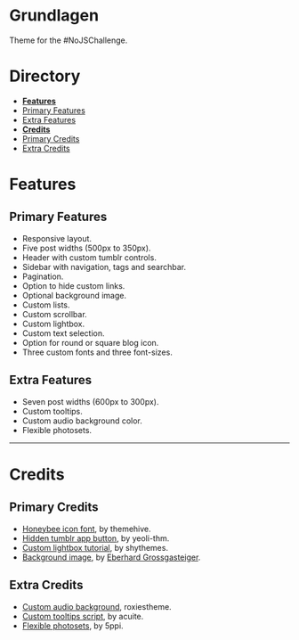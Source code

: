 # Grundlagen
Theme for the #NoJSChallenge.

<h1>Directory</h1>
<ul>
  <li><a href="#features" title="all features"><b>Features</b></a></li>
  <li><a href="#primary-features" title="primary features">Primary Features</a></li>
  <li><a href="#extra-features" title="extra features">Extra Features</a></li>
  <li><a href="#credits" title="all credits"><b>Credits</b></a></li>
  <li><a href="#primary-credits" title="primary credits">Primary Credits</a></li>
  <li><a href="#extra-credits" title="extra credits">Extra Credits</a></li>
</ul>  

<h1>Features</h1>
<h2>Primary Features</h2>
<ul>
<li>Responsive layout.</li>
<li>Five post widths (500px to 350px).</li>
<li>Header with custom tumblr controls.</li>
<li>Sidebar with navigation, tags and searchbar.</li>
<li>Pagination.</li>
<li>Option to hide custom links.</li>
<li>Optional background image.</li>
<li>Custom lists.</li>
<li>Custom scrollbar.</li>
<li>Custom lightbox.</li>
<li>Custom text selection.</li>
<li>Option for round or square blog icon.</li>
<li>Three custom fonts and three font-sizes.</li>
</ul>

<h2>Extra Features</h2>
<ul>
<li>Seven post widths (600px to 300px).</li>
<li>Custom tooltips.</li>
<li>Custom audio background color.</li>
<li>Flexible photosets.</li>
</ul>

<hr>

<h1>Credits</h1>
<h2>Primary Credits</h2>
<ul>
<li><a href="http://themehive.co/honeybee#_=_" title="Honeybee icon font | by themehive" target="_blank">Honeybee icon font</a>, by themehive.</li>
<li><a href="https://yeolithm.com/post/172903772712/tutorial-removing-tumblr-app-button-on-mobile" title="Hidden tumblr app button | by yeoli-thm" target="_blank">Hidden tumblr app button</a>, by yeoli-thm.</li>
<li><a href="http://shythemes.tumblr.com/post/110957903628/tutorial-customizing-the-lightbox" title="Custom Lightbox Tutorial | by shythemes" target="_blank">Custom lightbox tutorial</a>, by shythemes.</li>
<li><a href="https://github.com/Spacetchi/tumblr-flexible-photoset/blob/master/README.md" title="Flexible Photosets | by 5ppi" target="_blank">Background image</a>, by <a href="https://unsplash.com/@eberhardgross" title="Eberhard Grossgasteiger on unsplash" target="_blank">Eberhard Grossgasteiger</a>.</li>
</ul>

<h2>Extra Credits</h2>
<ul>
<li><a href="http://roxiestheme.tumblr.com/post/158812662057/tutorial-change-the-color-of-tumblrs-new-audio" title="Custom audio background | by roxiestheme" target="_blank">Custom audio background</a>, roxiestheme.</li>
<li><a href="http://acuite.tumblr.com/post/53152126640/tutorial-tooltips" title="Custom Tooltips | by acuite" target="_blank">Custom tooltips script</a>, by acuite.</li>
<li><a href="https://github.com/Spacetchi/tumblr-flexible-photoset/blob/master/README.md" title="Flexible Photosets | by 5ppi" target="_blank">Flexible photosets</a>, by 5ppi.</li>
</ul>
